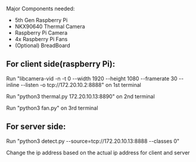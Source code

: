 Major Components needed:
<ul>
  <li> 5th Gen Raspberry Pi </li>
  <li> NKX90640 Thermal Camera </li>
  <li> Raspberry Pi Camera </li>
  <li> 4x Raspberry Pi Fans </li>
  <li> (Optional) BreadBoard </li>
</ul>

## For client side(raspberry Pi): ##

  Run "libcamera-vid -n -t 0 --width 1920 --height 1080 --framerate 30 --inline --listen -o tcp://172.20.10.2:8888" on 1st terminal

  Run "python3 thermal.py 172.20.10.13:8890" on 2nd terminal

  Run "python3 fan.py" on 3rd terminal


## For server side: ##

  Run "python3 detect.py --source=tcp://172.20.10.13:8888 --classes 0"

  Change the ip address based on the actual ip address for client and server
